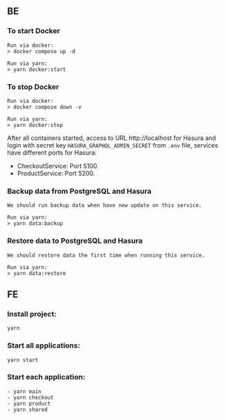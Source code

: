 ## BE
### To start Docker
```
Run via docker:
> docker compose up -d

Run via yarn:
> yarn docker:start
```
### To stop Docker
```
Run via docker:
> docker compose down -v

Run via yarn:
> yarn docker:stop
```
After all containers started, access to URL http://localhost
for Hasura and login with secret key `HASURA_GRAPHQL_ADMIN_SECRET`
from `.env` file, services have different ports for Hasura:
- CheckoutService: Port 5100.
- ProductService: Port 5200.

### Backup data from PostgreSQL and Hasura
```
We should run backup data when have new update on this service.

Run via yarn:
> yarn data:backup
```
### Restore data to PostgreSQL and Hasura
```
We should restore data the first time when running this service.

Run via yarn:
> yarn data:restore
```
## FE

### Install project:
```
yarn
```
### Start all applications: 
```
yarn start
```
### Start each application:
```
- yarn main
- yarn checkout
- yarn product
- yarn shared
```
